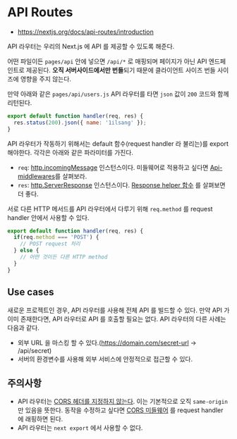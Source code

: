 # API Routes

- https://nextjs.org/docs/api-routes/introduction

API 라우터는 우리의 Next.js 에 API 를 제공할 수 있도록 해준다.

어떤 파일이든 `pages/api` 안에 넣으면 `/api/*` 로 매핑되며 페이지가 아닌 API 엔드페인트로 제공된다. **오직 서버사이드에서만 번들**되기 때문에 클라이언트 사이즈 번들 사이즈에 영향을 주지 않는다.

만약 아래와 같은 `pages/api/users.js` API 라우터를 타면 `json` 값이 `200` 코드와 함께 리턴된다.

```js
export default function handler(req, res) {
  res.status(200).json({ name: '1ilsang' });
}
```

API 라우터가 작동하기 위해서는 default 함수(request handler 라 불리는)를 export 해야한다. 각각은 아래와 같은 파라미터를 가진다.

- `req`: [http.incomingMessage](https://nodejs.org/api/http.html#http_class_http_incomingmessage) 인스턴스이다. 미들웨어로 적용하고 싶다면 [Api-middlewares](https://nextjs.org/docs/api-routes/api-middlewares)를 살펴보라. 
- `res`: [http.ServerResponse](https://nodejs.org/api/http.html#http_class_http_serverresponse) 인스턴스이다. [Response helper 함수](https://nextjs.org/docs/api-routes/response-helpers) 를 살펴보면 더 좋다.

서로 다른 HTTP 메서드를 API 라우터에서 다루기 위해 `req.method` 를 request handler 안에서 사용할 수 있다.

```js
export default function handler(req, res) {
  if(req.method === 'POST') {
    // POST request 처리
  } else {
    // 어떤 것이든 다른 HTTP method
  }
}
```

## Use cases

새로운 프로젝트인 경우, API 라우터를 사용해 전체 API 를 빌드할 수 있다. 만약 API 가 이미 존재한다면, API 라우터로 API 를 호출할 필요는 없다. API 라우터의 다른 사례는 다음과 같다.

- 외부 URL 을 마스킹 할 수 있다.(https://domain.com/secret-url -> /api/secret)
- 서버의 환경변수를 사용해 외부 서비스에 안정적으로 접근할 수 있다.


## 주의사항

- API 라우터는 [CORS 헤더를 지정하지 않는다](https://developer.mozilla.org/en-US/docs/Web/HTTP/CORS). 이는 기본적으로 오직 `same-origin` 만 있음을 뜻한다. 동작을 수정하고 싶다면 [CORS 미들웨어](https://nextjs.org/docs/api-routes/api-middlewares#connectexpress-middleware-support) 를 request handler 에 래핑하면 된다.
- API 라우터는 `next export` 에서 사용할 수 없다.

